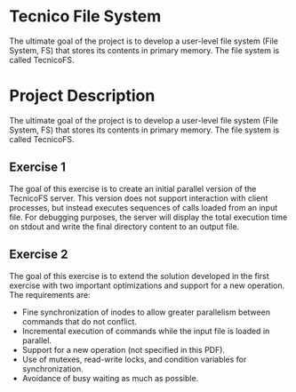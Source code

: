 # Tecnico File System

The ultimate goal of the project is to develop a user-level file system (File System, FS) that stores its contents in primary memory. The file system is called TecnicoFS.

# Project Description

The ultimate goal of the project is to develop a user-level file system (File System, FS) that stores its contents in primary memory. The file system is called TecnicoFS.

## Exercise 1

The goal of this exercise is to create an initial parallel version of the TecnicoFS server. This version does not support interaction with client processes, but instead executes sequences of calls loaded from an input file. For debugging purposes, the server will display the total execution time on stdout and write the final directory content to an output file.

## Exercise 2

The goal of this exercise is to extend the solution developed in the first exercise with two important optimizations and support for a new operation. The requirements are:

- Fine synchronization of inodes to allow greater parallelism between commands that do not conflict.
- Incremental execution of commands while the input file is loaded in parallel.
- Support for a new operation (not specified in this PDF).
- Use of mutexes, read-write locks, and condition variables for synchronization.
- Avoidance of busy waiting as much as possible.
